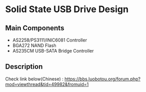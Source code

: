 # Solid State USB Drive Design
## Main Components
* AS2258/PS3111/INIC6081 Controller
* BGA272 NAND Flash
* AS235CM USB-SATA Bridge Controller

## Description
Check link below(Chinese) :
https://bbs.luobotou.org/forum.php?mod=viewthread&tid=49982&fromuid=1


